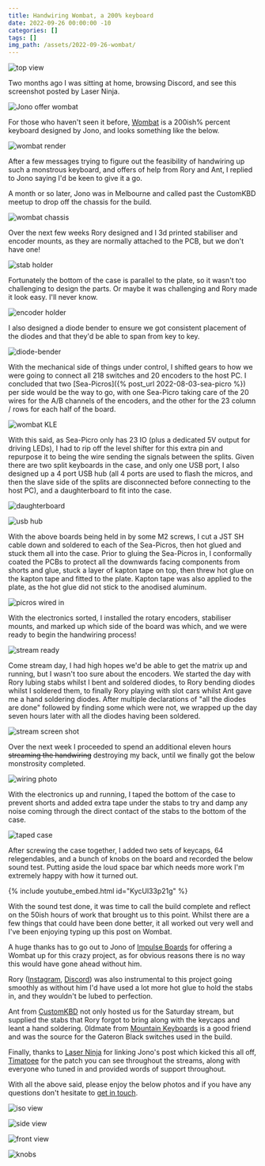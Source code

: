 ```yaml
---
title: Handwiring Wombat, a 200% keyboard
date: 2022-09-26 00:00:00 -10
categories: []
tags: []
img_path: /assets/2022-09-26-wombat/
---
```


![top view](top-view.JPG)

Two months ago I was sitting at home, browsing Discord, and see this screenshot posted by Laser Ninja.

![Jono offer wombat](jono-offer.png)

For those who haven't seen it before, [Wombat](https://www.impulseboards.com.au/wombat) is a 200ish% percent keyboard designed by Jono, and looks something like the below.

![wombat render](wombat_serika.png)

After a few messages trying to figure out the feasibility of handwiring up such a monstrous keyboard, and offers of help from Rory and Ant, I replied to Jono saying I'd be keen to give it a go.

A month or so later, Jono was in Melbourne and called past the CustomKBD meetup to drop off the chassis for the build.

![wombat chassis](wombat-drop-off.jpg)

Over the next few weeks Rory designed and I 3d printed stabiliser and encoder mounts, as they are normally attached to the PCB, but we don't have one!

![stab holder](tory-stabs.png)

Fortunately the bottom of the case is parallel to the plate, so it wasn't too challenging to design the parts. Or maybe it was challenging and Rory made it look easy. I'll never know.

![encoder holder](tory-encoders.png)

I also designed a diode bender to ensure we got consistent placement of the diodes and that they'd be able to span from key to key.

![diode-bender](diode-benders.JPG)

With the mechanical side of things under control, I shifted gears to how we were going to connect all 218 switches and 20 encoders to the host PC. I concluded that two [Sea-Picros]({% post_url 2022-08-03-sea-picro %}) per side would be the way to go, with one Sea-Picro taking care of the 20 wires for the A/B channels of the encoders, and the other for the 23 column / rows for each half of the board.

![wombat KLE](wombat-kle.png)

With this said, as Sea-Picro only has 23 IO (plus a dedicated 5V output for driving LEDs), I had to rip off the level shifter for this extra pin and repurpose it to being the wire sending the signals between the splits. Given there are two split keyboards in the case, and only one USB port, I also designed up a 4 port USB hub (all 4 ports are used to flash the micros, and then the slave side of the splits are disconnected before connecting to the host PC), and a daughterboard to fit into the case.

![daughterboard](db.png)

![usb hub](usb-hub.png)

With the above boards being held in by some M2 screws, I cut a JST SH cable down and soldered to each of the Sea-Picros, then hot glued and stuck them all into the case. Prior to gluing the Sea-Picros in, I conformally coated the PCBs to protect all the downwards facing components from shorts and glue, stuck a layer of kapton tape on top, then threw hot glue on the kapton tape and fitted to the plate. Kapton tape was also applied to the plate, as the hot glue did not stick to the anodised aluminum.

![picros wired in](picros-wired.jpg)

With the electronics sorted, I installed the rotary encoders, stabiliser mounts, and marked up which side of the board was which, and we were ready to begin the handwiring process!

![stream ready](ready-to-stream.JPG)

Come stream day, I had high hopes we'd be able to get the matrix up and running, but I wasn't too sure about the encoders. We started the day with Rory lubing stabs whilst I bent and soldered diodes, to Rory bending diodes whilst I soldered them, to finally Rory playing with slot cars whilst Ant gave me a hand soldering diodes. After multiple declarations of "all the diodes are done" followed by finding some which were not, we wrapped up the day seven hours later with all the diodes having been soldered.

![stream screen shot](stream-shot.png)

Over the next week I proceeded to spend an additional eleven hours ~~streaming the handwiring~~ destroying my back, until we finally got the below monstrosity completed.

![wiring photo](wiring.JPG)

With the electronics up and running, I taped the bottom of the case to prevent shorts and added extra tape under the stabs to try and damp any noise coming through the direct contact of the stabs to the bottom of the case. 

![taped case](case-tape.JPG)


After screwing the case together, I added two sets of keycaps, 64 relegendables, and a bunch of knobs on the board and recorded the below sound test. Putting aside the loud space bar which needs more work I'm extremely happy with how it turned out.

{% include youtube_embed.html id="KycUl33p21g" %}

With the sound test done, it was time to call the build complete and reflect on the 50ish hours of work that brought us to this point. Whilst there are a few things that could have been done better, it all worked out very well and I've been enjoying typing up this post on Wombat.

A huge thanks has to go out to Jono of [Impulse Boards](https://www.impulseboards.com.au/) for offering a Wombat up for this crazy project, as for obvious reasons there is no way this would have gone ahead without him.

Rory ([Instagram](https://www.instagram.com/classicrory/), [Discord](https://discord.com/invite/rNYgYDtyRp)) was also instrumental to this project going smoothly as without him I'd have used a lot more hot glue to hold the stabs in, and they wouldn't be lubed to perfection.

Ant from [CustomKBD](https://customkbd.com/) not only hosted us for the Saturday stream, but supplied the stabs that Rory forgot to bring along with the keycaps and leant a hand soldering. 0ldmate from [Mountain Keyboards](https://mountainkeyboards.com/) is a good friend and was the source for the Gateron Black switches used in the build.

Finally, thanks to [Laser Ninja](https://kennui.com/w/Laser_Ninja) for linking Jono's post which kicked this all off, [Timatoee](https://www.twitch.tv/timatoee) for the patch you can see throughout the streams, along with everyone who tuned in and provided words of support throughout. 

With all the above said, please enjoy the below photos and if you have any questions don't hesitate to [get in touch](mailto:contact@joshajohnson.com).

![iso view](isometric.JPG)

![side view](side-view.jpg)

![front view](front-view.JPG)

![knobs](knobs.JPG)

